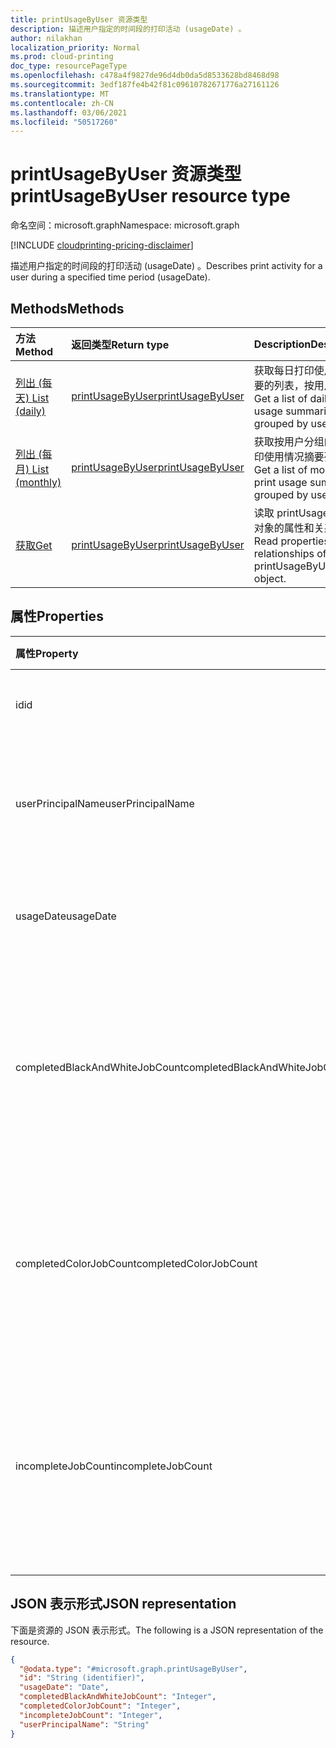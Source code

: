 ```yaml
---
title: printUsageByUser 资源类型
description: 描述用户指定的时间段的打印活动 (usageDate) 。
author: nilakhan
localization_priority: Normal
ms.prod: cloud-printing
doc_type: resourcePageType
ms.openlocfilehash: c478a4f9827de96d4db0da5d8533628bd8468d98
ms.sourcegitcommit: 3edf187fe4b42f81c09610782671776a27161126
ms.translationtype: MT
ms.contentlocale: zh-CN
ms.lasthandoff: 03/06/2021
ms.locfileid: "50517260"
---
```

# <a name="printusagebyuser-resource-type"></a><span data-ttu-id="06318-103">printUsageByUser 资源类型</span><span class="sxs-lookup"><span data-stu-id="06318-103">printUsageByUser resource type</span></span>

<span data-ttu-id="06318-104">命名空间：microsoft.graph</span><span class="sxs-lookup"><span data-stu-id="06318-104">Namespace: microsoft.graph</span></span>

[!INCLUDE [cloudprinting-pricing-disclaimer](../../includes/cloudprinting-pricing-disclaimer.md)]

<span data-ttu-id="06318-105">描述用户指定的时间段的打印活动 (usageDate) 。</span><span class="sxs-lookup"><span data-stu-id="06318-105">Describes print activity for a user during a specified time period (usageDate).</span></span>

## <a name="methods"></a><span data-ttu-id="06318-106">Methods</span><span class="sxs-lookup"><span data-stu-id="06318-106">Methods</span></span>
|<span data-ttu-id="06318-107">方法</span><span class="sxs-lookup"><span data-stu-id="06318-107">Method</span></span>|<span data-ttu-id="06318-108">返回类型</span><span class="sxs-lookup"><span data-stu-id="06318-108">Return type</span></span>|<span data-ttu-id="06318-109">Description</span><span class="sxs-lookup"><span data-stu-id="06318-109">Description</span></span>|
|:---|:---|:---|
| [<span data-ttu-id="06318-110">列出 (每天) </span><span class="sxs-lookup"><span data-stu-id="06318-110">List (daily)</span></span>](../api/reportroot-list-dailyprintusagebyuser.md) | [<span data-ttu-id="06318-111">printUsageByUser</span><span class="sxs-lookup"><span data-stu-id="06318-111">printUsageByUser</span></span>](printusagebyuser.md) | <span data-ttu-id="06318-112">获取每日打印使用情况摘要的列表，按用户分组。</span><span class="sxs-lookup"><span data-stu-id="06318-112">Get a list of daily print usage summaries, grouped by user.</span></span> |
| [<span data-ttu-id="06318-113">列出 (每月) </span><span class="sxs-lookup"><span data-stu-id="06318-113">List (monthly)</span></span>](../api/reportroot-list-monthlyprintusagebyuser.md) | [<span data-ttu-id="06318-114">printUsageByUser</span><span class="sxs-lookup"><span data-stu-id="06318-114">printUsageByUser</span></span>](printusagebyuser.md) | <span data-ttu-id="06318-115">获取按用户分组的每月打印使用情况摘要列表。</span><span class="sxs-lookup"><span data-stu-id="06318-115">Get a list of monthly print usage summaries, grouped by user.</span></span> |
| [<span data-ttu-id="06318-116">获取</span><span class="sxs-lookup"><span data-stu-id="06318-116">Get</span></span>](../api/printusagebyuser-get.md) | [<span data-ttu-id="06318-117">printUsageByUser</span><span class="sxs-lookup"><span data-stu-id="06318-117">printUsageByUser</span></span>](printusagebyuser.md) | <span data-ttu-id="06318-118">读取 printUsageByUser 对象的属性和关系。</span><span class="sxs-lookup"><span data-stu-id="06318-118">Read properties and relationships of a printUsageByUser object.</span></span> |

## <a name="properties"></a><span data-ttu-id="06318-119">属性</span><span class="sxs-lookup"><span data-stu-id="06318-119">Properties</span></span>
|<span data-ttu-id="06318-120">属性</span><span class="sxs-lookup"><span data-stu-id="06318-120">Property</span></span>|<span data-ttu-id="06318-121">类型</span><span class="sxs-lookup"><span data-stu-id="06318-121">Type</span></span>|<span data-ttu-id="06318-122">说明</span><span class="sxs-lookup"><span data-stu-id="06318-122">Description</span></span>|
|:---|:---|:---|
|<span data-ttu-id="06318-123">id</span><span class="sxs-lookup"><span data-stu-id="06318-123">id</span></span>|<span data-ttu-id="06318-124">String</span><span class="sxs-lookup"><span data-stu-id="06318-124">String</span></span>|<span data-ttu-id="06318-125">此使用率摘要的 ID。</span><span class="sxs-lookup"><span data-stu-id="06318-125">The ID of this usage summary.</span></span>|
|<span data-ttu-id="06318-126">userPrincipalName</span><span class="sxs-lookup"><span data-stu-id="06318-126">userPrincipalName</span></span>|<span data-ttu-id="06318-127">String</span><span class="sxs-lookup"><span data-stu-id="06318-127">String</span></span>|<span data-ttu-id="06318-128">这些统计信息所代表的用户的 UPN。</span><span class="sxs-lookup"><span data-stu-id="06318-128">The UPN of the user represented by these statistics.</span></span>|
|<span data-ttu-id="06318-129">usageDate</span><span class="sxs-lookup"><span data-stu-id="06318-129">usageDate</span></span>|<span data-ttu-id="06318-130">日期</span><span class="sxs-lookup"><span data-stu-id="06318-130">Date</span></span>|<span data-ttu-id="06318-131">与这些统计信息关联的日期。</span><span class="sxs-lookup"><span data-stu-id="06318-131">The date associated with these statistics.</span></span>|
|<span data-ttu-id="06318-132">completedBlackAndWhiteJobCount</span><span class="sxs-lookup"><span data-stu-id="06318-132">completedBlackAndWhiteJobCount</span></span>|<span data-ttu-id="06318-133">Int64</span><span class="sxs-lookup"><span data-stu-id="06318-133">Int64</span></span>|<span data-ttu-id="06318-134">在关联日期代表用户完成的黑白打印作业的数量。</span><span class="sxs-lookup"><span data-stu-id="06318-134">The number of black and white print jobs completed on behalf of the user on the associated date.</span></span>|
|<span data-ttu-id="06318-135">completedColorJobCount</span><span class="sxs-lookup"><span data-stu-id="06318-135">completedColorJobCount</span></span>|<span data-ttu-id="06318-136">Int64</span><span class="sxs-lookup"><span data-stu-id="06318-136">Int64</span></span>|<span data-ttu-id="06318-137">在关联日期代表用户完成的颜色打印作业数。</span><span class="sxs-lookup"><span data-stu-id="06318-137">The number of color print jobs completed on behalf of the user on the associated date.</span></span>|
|<span data-ttu-id="06318-138">incompleteJobCount</span><span class="sxs-lookup"><span data-stu-id="06318-138">incompleteJobCount</span></span>|<span data-ttu-id="06318-139">Int64</span><span class="sxs-lookup"><span data-stu-id="06318-139">Int64</span></span>|<span data-ttu-id="06318-140">在关联日期代表用户排队但未完成的打印作业数。</span><span class="sxs-lookup"><span data-stu-id="06318-140">The number of print jobs that were queued on behalf of the user, but not completed, on the associated date.</span></span>|

## <a name="json-representation"></a><span data-ttu-id="06318-141">JSON 表示形式</span><span class="sxs-lookup"><span data-stu-id="06318-141">JSON representation</span></span>
<span data-ttu-id="06318-142">下面是资源的 JSON 表示形式。</span><span class="sxs-lookup"><span data-stu-id="06318-142">The following is a JSON representation of the resource.</span></span>
<!-- {
  "blockType": "resource",
  "keyProperty": "id",
  "@odata.type": "microsoft.graph.printUsageByUser",
  "openType": false
}
-->
``` json
{
  "@odata.type": "#microsoft.graph.printUsageByUser",
  "id": "String (identifier)",
  "usageDate": "Date",
  "completedBlackAndWhiteJobCount": "Integer",
  "completedColorJobCount": "Integer",
  "incompleteJobCount": "Integer",
  "userPrincipalName": "String"
}
```

